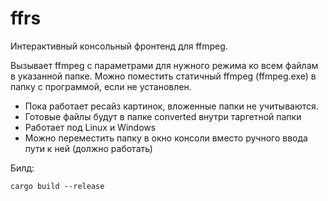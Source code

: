 # ffrs
Интерактивный консольный фронтенд для ffmpeg.

Вызывает ffmpeg с параметрами для нужного режима ко всем файлам в указанной папке. Можно поместить статичный ffmpeg (ffmpeg.exe) в папку с программой, если не установлен.

- Пока работает ресайз картинок, вложенные папки не учитываются.
- Готовые файлы будут в папке converted внутри таргетной папки
- Работает под Linux и Windows
- Можно переместить папку в окно консоли вместо ручного ввода пути к ней (должно работать)

Билд:
```
cargo build --release
```
